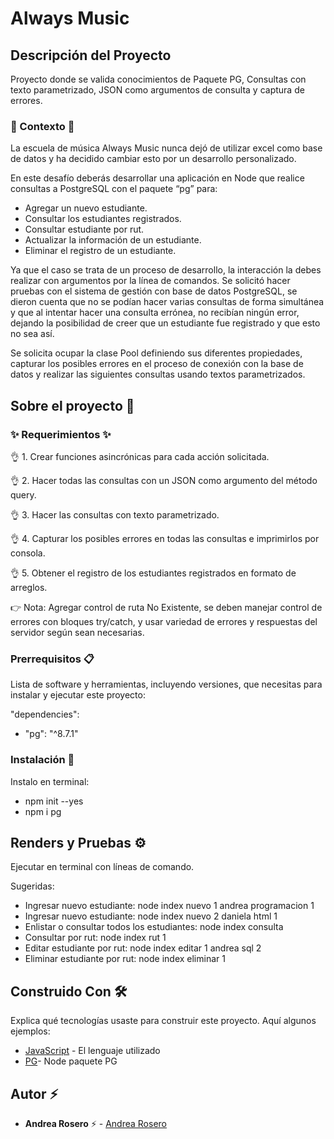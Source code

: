 # Always Music

## Descripción del Proyecto

Proyecto donde se valida conocimientos de Paquete PG, Consultas con texto parametrizado, JSON como argumentos de consulta y captura de errores.

### :scroll: Contexto :scroll:
La escuela de música Always Music nunca dejó de utilizar excel como base de datos y ha decidido cambiar esto por un desarrollo personalizado.

En este desafío deberás desarrollar una aplicación en Node que realice consultas a PostgreSQL con el paquete “pg” para:

- Agregar un nuevo estudiante.
- Consultar los estudiantes registrados.
- Consultar estudiante por rut.
- Actualizar la información de un estudiante.
- Eliminar el registro de un estudiante.

Ya que el caso se trata de un proceso de desarrollo, la interacción la debes realizar con argumentos por la línea de comandos.
Se solicitó hacer pruebas con el sistema de gestión con base de datos PostgreSQL, se dieron cuenta que no se podían hacer varias consultas de forma simultánea y que al intentar hacer una consulta errónea, no recibían ningún error, dejando la posibilidad de creer que un estudiante fue registrado y que esto no sea así.

Se solicita ocupar la clase Pool definiendo sus diferentes propiedades, capturar los posibles errores en el proceso de conexión con la base de datos y realizar las siguientes consultas usando textos parametrizados.


## Sobre el proyecto 🚀


### ✨ Requerimientos ✨

👌 1. Crear funciones asincrónicas para cada acción solicitada.

👌 2. Hacer todas las consultas con un JSON como argumento del método query.

👌 3. Hacer las consultas con texto parametrizado.

👌 4. Capturar los posibles errores en todas las consultas e imprimirlos por consola.

👌 5. Obtener el registro de los estudiantes registrados en formato de arreglos.

👉 Nota: Agregar control de ruta No Existente, se deben manejar control de errores con bloques try/catch, y usar variedad de errores y respuestas del servidor según sean necesarias.

### Prerrequisitos 📋

Lista de software y herramientas, incluyendo versiones, que necesitas para instalar y ejecutar este proyecto:

 "dependencies": 
 - "pg": "^8.7.1"  

### Instalación 🔧

 Instalo en terminal:
- npm init --yes
- npm i pg

## Renders y Pruebas ⚙️

Ejecutar en terminal con líneas de comando.

Sugeridas:
- Ingresar nuevo estudiante: node index nuevo 1 andrea programacion 1
- Ingresar nuevo estudiante: node index nuevo 2 daniela html 1
- Enlistar o consultar todos los estudiantes: node index consulta
- Consultar por rut: node index rut 1
- Editar estudiante por rut: node index editar 1 andrea sql 2
- Eliminar estudiante por rut: node index eliminar 1

## Construido Con 🛠️

Explica qué tecnologías usaste para construir este proyecto. Aquí algunos ejemplos:

- [JavaScript](https://developer.mozilla.org/en-US/docs/Web/JavaScript) - El lenguaje utilizado
- [PG](https://www.npmjs.com/package/pg)- Node paquete PG
  

## Autor ⚡ 

- **Andrea Rosero** ⚡  - [Andrea Rosero](https://github.com/andreaendigital)
